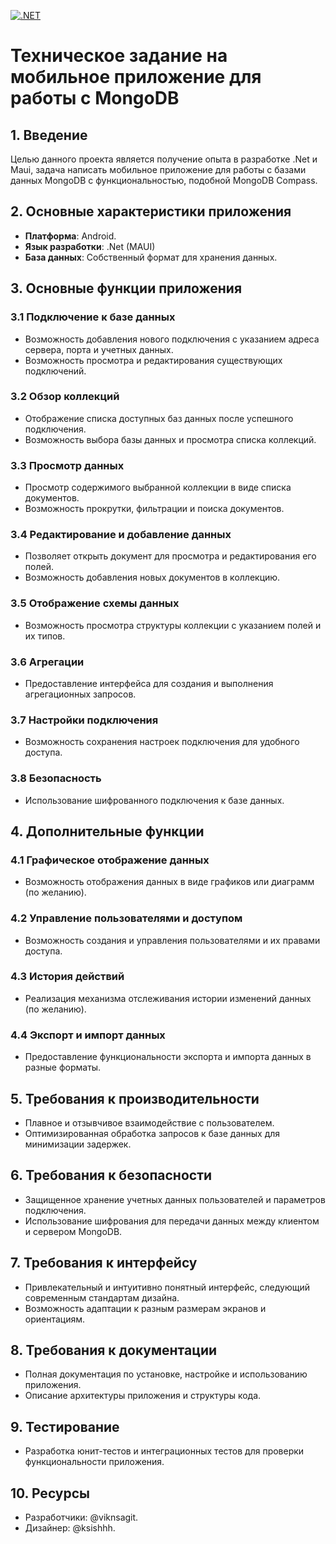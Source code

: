 [![.NET](https://github.com/viknsagit/MongoDB_Android/actions/workflows/dotnet.yml/badge.svg)](https://github.com/viknsagit/MongoDB_Android/actions/workflows/dotnet.yml)

# Техническое задание на мобильное приложение для работы с MongoDB

## 1. Введение

Целью данного проекта является получение опыта в разработке .Net и Maui, задача написать мобильное приложение для работы с базами данных MongoDB с функциональностью, подобной MongoDB Compass.

## 2. Основные характеристики приложения

- **Платформа**: Android.
- **Язык разработки**: .Net (MAUI)
- **База данных**: Собственный формат для хранения данных.

## 3. Основные функции приложения

### 3.1 Подключение к базе данных

- Возможность добавления нового подключения с указанием адреса сервера, порта и учетных данных.
- Возможность просмотра и редактирования существующих подключений.

### 3.2 Обзор коллекций

- Отображение списка доступных баз данных после успешного подключения.
- Возможность выбора базы данных и просмотра списка коллекций.

### 3.3 Просмотр данных

- Просмотр содержимого выбранной коллекции в виде списка документов.
- Возможность прокрутки, фильтрации и поиска документов.

### 3.4 Редактирование и добавление данных

- Позволяет открыть документ для просмотра и редактирования его полей.
- Возможность добавления новых документов в коллекцию.

### 3.5 Отображение схемы данных

- Возможность просмотра структуры коллекции с указанием полей и их типов.

### 3.6 Агрегации

- Предоставление интерфейса для создания и выполнения агрегационных запросов.

### 3.7 Настройки подключения

- Возможность сохранения настроек подключения для удобного доступа.

### 3.8 Безопасность

- Использование шифрованного подключения к базе данных.

## 4. Дополнительные функции

### 4.1 Графическое отображение данных

- Возможность отображения данных в виде графиков или диаграмм (по желанию).

### 4.2 Управление пользователями и доступом

- Возможность создания и управления пользователями и их правами доступа.

### 4.3 История действий

- Реализация механизма отслеживания истории изменений данных (по желанию).

### 4.4 Экспорт и импорт данных

- Предоставление функциональности экспорта и импорта данных в разные форматы.

## 5. Требования к производительности

- Плавное и отзывчивое взаимодействие с пользователем.
- Оптимизированная обработка запросов к базе данных для минимизации задержек.

## 6. Требования к безопасности

- Защищенное хранение учетных данных пользователей и параметров подключения.
- Использование шифрования для передачи данных между клиентом и сервером MongoDB.

## 7. Требования к интерфейсу

- Привлекательный и интуитивно понятный интерфейс, следующий современным стандартам дизайна.
- Возможность адаптации к разным размерам экранов и ориентациям.

## 8. Требования к документации

- Полная документация по установке, настройке и использованию приложения.
- Описание архитектуры приложения и структуры кода.

## 9. Тестирование

- Разработка юнит-тестов и интеграционных тестов для проверки функциональности приложения.

## 10. Ресурсы

- Разработчики: @viknsagit.
- Дизайнер: @ksishhh.
